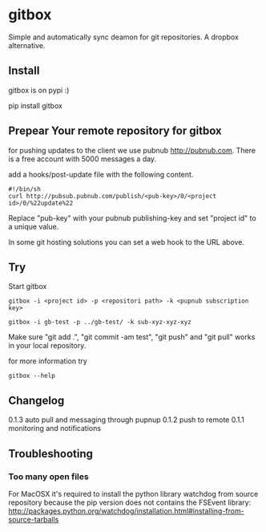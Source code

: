# gitbox

Simple and automatically sync deamon for git repositories. A dropbox alternative.

## Install

gitbox is on pypi :)

   pip install gitbox


## Prepear Your remote repository for gitbox

for pushing updates to the client we use pubnub http://pubnub.com. There is a free account with 5000 messages a day.

add a hooks/post-update file with the following content.
    
    #!/bin/sh
    curl http://pubsub.pubnub.com/publish/<pub-key>/0/<project id>/0/%22update%22

Replace "pub-key" with your pubnub publishing-key and set "project id" to a unique value.

In some git hosting solutions you can set a web hook to the URL above.


## Try

Start gitbox

    gitbox -i <project id> -p <repositori path> -k <pupnub subscription key>

    gitbox -i gb-test -p ../gb-test/ -k sub-xyz-xyz-xyz


Make sure "git add .", "git commit -am test", "git push" and "git pull" works in your local repository. 


for more information try 

    gitbox --help

## Changelog

0.1.3 auto pull and messaging through pupnup
0.1.2 push to remote
0.1.1 monitoring and notifications

## Troubleshooting

### Too many open files

For MacOSX it's required to install the python library watchdog from source
repository because the pip version does not contains the FSEvent library:
http://packages.python.org/watchdog/installation.html#installing-from-source-tarballs
